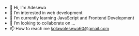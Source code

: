 - 👋 Hi, I’m Adesewa
- 👀 I’m interested in web development
- 🌱 I’m currently learning JavaScript and Frontend Development
- 💞️ I’m looking to collaborate on ...
- 📫 How to reach me kolawolesewa60@gmail.com

<!---
se-way/se-way is a ✨ special ✨ repository because its `README.md` (this file) appears on your GitHub profile.
You can click the Preview link to take a look at your changes.
--->

